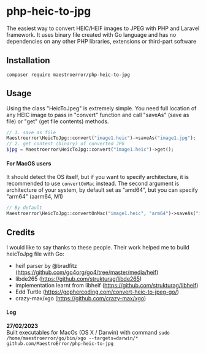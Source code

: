 # php-heic-to-jpg
The easiest way to convert HEIC/HEIF images to JPEG with PHP and Laravel framework. It uses binary file created with Go language and has no dependencies on any other PHP libraries, extensions or third-part software       

## Installation
```
composer require maestroerror/php-heic-to-jpg
```

## Usage
Using the class "HeicToJpeg" is extremely simple. You need full location of any HEIC image to pass in "convert" function and call "saveAs" (save as file) or "get" (get file contents) methods.
```php
// 1. save as file
Maestroerror\HeicToJpg::convert("image1.heic")->saveAs("image1.jpg");
// 2. get content (binary) of converted JPG
$jpg = Maestroerror\HeicToJpg::convert("image1.heic")->get();
```
         
#### For MacOS users
It should detect the OS itself, but if you want to specify architecture, it is recommended to use `convertOnMac` instead. The second argument is architecture of your system, by default set as "amd64", but you can specify "arm64" (aarm64, M1)
```php
// By default
Maestroerror\HeicToJpg::convertOnMac("image1.heic", "arm64")->saveAs("image1.jpg");
```

## Credits
I would like to say thanks to these people. Their work helped me to build heicToJpg file with Go:
- heif parser by @bradfitz (https://github.com/go4org/go4/tree/master/media/heif)
- libde265 (https://github.com/strukturag/libde265)
- implementation learnt from libheif (https://github.com/strukturag/libheif)
- Edd Turtle (https://gophercoding.com/convert-heic-to-jpeg-go/)
- crazy-max/xgo (https://github.com/crazy-max/xgo)


#### Log
**27/02/2023**       
Built executables for MacOs (OS X / Darwin) with command `sudo /home/maestroerror/go/bin/xgo --targets=darwin/*  github.com/MaestroError/php-heic-to-jpg`